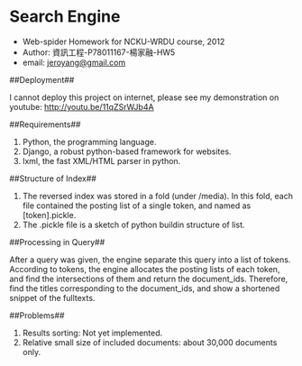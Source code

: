 Search Engine
=============

* Web-spider Homework for NCKU-WRDU course, 2012
* Author: 資訊工程-P78011167-楊家融-HW5
* email: jeroyang@gmail.com

##Deployment##

I cannot deploy this project on internet, please see my demonstration on youtube: http://youtu.be/11qZSrWJb4A

##Requirements##

1. Python, the programming language.
2. Django, a robust python-based framework for websites.
3. lxml, the fast XML/HTML parser in python.

##Structure of Index##

1. The reversed index was stored in a fold (under /media). In this fold, each file contained the posting list of a single token, and named as [token].pickle.
2. The .pickle file is a sketch of python buildin structure of list.

##Processing in Query##

After a query was given, the engine separate this query into a list of tokens. According to tokens, the engine allocates the posting lists of each token, and find the intersections of them and return the document_ids. Therefore, find the titles corresponding to the document_ids, and show a shortened snippet of the fulltexts. 

##Problems##

1. Results sorting: Not yet implemented.
2. Relative small size of included documents: about 30,000 documents only. 
